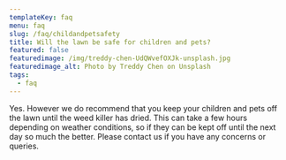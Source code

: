 ```yaml
---
templateKey: faq
menu: faq
slug: /faq/childandpetsafety
title: Will the lawn be safe for children and pets?
featured: false
featuredimage: /img/treddy-chen-UdQWvefOXJk-unsplash.jpg
featuredimage_alt: Photo by Treddy Chen on Unsplash
tags:
  - faq
---
```



Yes. However we do recommend that you keep your children and pets off the lawn until the weed killer has dried.  This can take a few hours depending on weather conditions, so if they can be kept off until the next day so much the better.  Please contact us if you have any concerns or queries.
